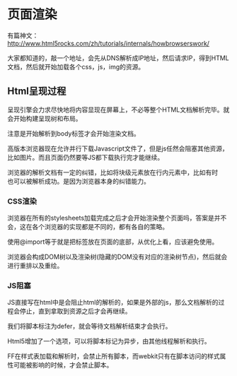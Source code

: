 # 页面渲染
有篇神文：http://www.html5rocks.com/zh/tutorials/internals/howbrowserswork/

大家都知道的，敲一个地址，会先从DNS解析成IP地址，然后请求IP，得到HTML文档，然后就开始加载各个css，js，img的资源。

## Html呈现过程
呈现引擎会力求尽快地将内容显现在屏幕上，不必等整个HTML文档解析完毕。就会开始构建呈现树和布局。

注意是开始解析到body标签才会开始渲染文档。

高版本浏览器现在允许并行下载Javascript文件了，但是js任然会阻塞其他资源，比如图片。而且页面仍然要等JS都下载执行完才能继续。

浏览器的解析文档有一定的纠错，比如将块级元素放在行内元素中，比如有时</br>也可以被解析成功。是因为浏览器本身的纠错能力。

### CSS渲染
浏览器在所有的stylesheets加载完成之后才会开始渲染整个页面吗，答案是并不会，这在各个浏览器的实现都是不同的，都有各自的策略。

使用@import等于就是把<link>标签放在页面的底部，从优化上看，应该避免使用。

浏览器会构成DOM树以及渲染树(隐藏的DOM没有对应的渲染树节点)，然后就会进行重排以及重绘。

### JS阻塞
JS直接写在html中是会阻止html的解析的，如果是外部的js，那么文档解析的过程会停止，直到拿取到资源之后才会再继续。

我们将脚本标注为defer，就会等待文档解析结束才会执行。

Html5增加了一个选项，可以将脚本标记为异步，由其他线程解析和执行。

FF在样式表加载和解析时，会禁止所有脚本，而webkit只有在脚本访问的样式属性可能被影响的时候，才会禁止脚本。
